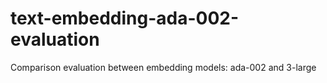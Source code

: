 # text-embedding-ada-002-evaluation

Comparison evaluation between embedding models:
 ada-002 and 3-large 
